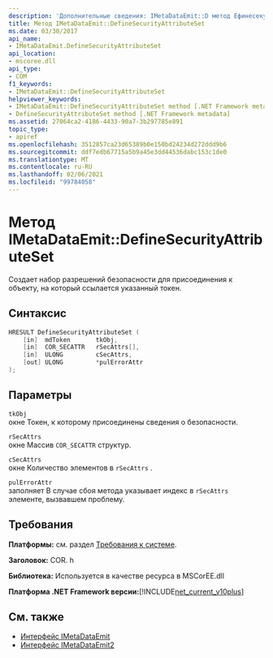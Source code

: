```yaml
---
description: 'Дополнительные сведения: IMetaDataEmit::D метод Ефинесекуритяттрибутесет'
title: Метод IMetaDataEmit::DefineSecurityAttributeSet
ms.date: 03/30/2017
api_name:
- IMetaDataEmit.DefineSecurityAttributeSet
api_location:
- mscoree.dll
api_type:
- COM
f1_keywords:
- IMetaDataEmit::DefineSecurityAttributeSet
helpviewer_keywords:
- IMetaDataEmit::DefineSecurityAttributeSet method [.NET Framework metadata]
- DefineSecurityAttributeSet method [.NET Framework metadata]
ms.assetid: 27064ca2-4186-4433-90a7-3b297785e891
topic_type:
- apiref
ms.openlocfilehash: 3512857ca23d65389b0e150bd24234d272ddd9b6
ms.sourcegitcommit: ddf7edb67715a5b9a45e3dd44536dabc153c1de0
ms.translationtype: MT
ms.contentlocale: ru-RU
ms.lasthandoff: 02/06/2021
ms.locfileid: "99784058"
---
```

# <a name="imetadataemitdefinesecurityattributeset-method"></a>Метод IMetaDataEmit::DefineSecurityAttributeSet

Создает набор разрешений безопасности для присоединения к объекту, на который ссылается указанный токен.  
  
## <a name="syntax"></a>Синтаксис  
  
```cpp  
HRESULT DefineSecurityAttributeSet (
    [in]  mdToken       tkObj,
    [in]  COR_SECATTR   rSecAttrs[],
    [in]  ULONG         cSecAttrs,
    [out] ULONG         *pulErrorAttr
);  
```  
  
## <a name="parameters"></a>Параметры  

 `tkObj`  
 окне Токен, к которому присоединены сведения о безопасности.  
  
 `rSecAttrs`  
 окне Массив `COR_SECATTR` структур.  
  
 `cSecAttrs`  
 окне Количество элементов в `rSecAttrs` .  
  
 `pulErrorAttr`  
 заполняет В случае сбоя метода указывает индекс в `rSecAttrs` элементе, вызвавшем проблему.  
  
## <a name="requirements"></a>Требования  

 **Платформы:** см. раздел [Требования к системе](../../get-started/system-requirements.md).  
  
 **Заголовок:** COR. h  
  
 **Библиотека:** Используется в качестве ресурса в MSCorEE.dll  
  
 **Платформа .NET Framework версии:**[!INCLUDE[net_current_v10plus](../../../../includes/net-current-v10plus-md.md)]  
  
## <a name="see-also"></a>См. также

- [Интерфейс IMetaDataEmit](imetadataemit-interface.md)
- [Интерфейс IMetaDataEmit2](imetadataemit2-interface.md)
